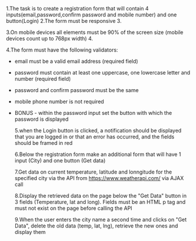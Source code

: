 1.The task is to create a registration form that will contain 4 inputs(email,password,confirm password and mobile number) and one button(Login)
2.The form must be responsive 3.

3.On mobile devices all elements must be 90% of the screen size (mobile devices count up to 768px width) 4.

4.The form must have the following validators:

- email must be a valid email address (required field)
- password must contain at least one uppercase, one lowercase letter and number (required field)
- password and confirm password must be the same
- mobile phone number is not required
- BONUS - within the password input set the button with which the password is displayed

  5.when the Login button is clicked, a notification should be displayed that you are logged in or that an error has occurred, and the fields should be framed in red

  6.Below the registration form make an additional form that will have 1 input (City) and one button (Get data)

  7.Get data on current temperature, latitude and lonngitude for the specified city via the API from https://www.weatherapi.com/ via AJAX call

  8.Display the retrieved data on the page below the "Get Data" button in 3 fields (Temperature, lat and long). Fields must be an HTML p tag and must not exist on the page before calling the API

  9.When the user enters the city name a second time and clicks on "Get Data", delete the old data (temp, lat, lng), retrieve the new ones and display them
